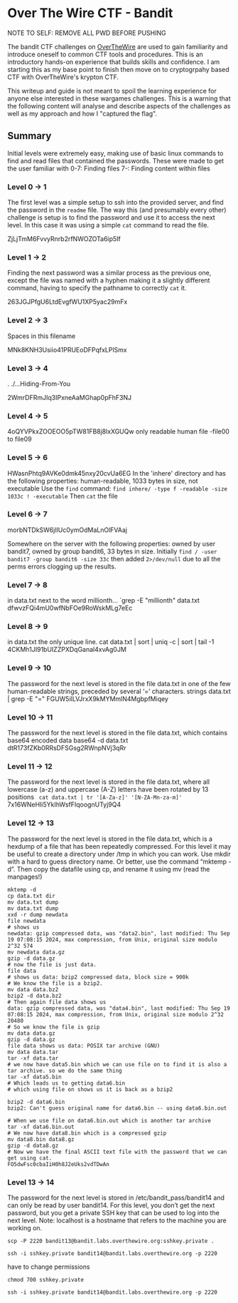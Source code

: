 # Over The Wire CTF - Bandit

NOTE TO SELF: REMOVE ALL PWD BEFORE PUSHING

The bandit CTF challenges on [OverTheWire](https://overthewire.org/wargames) are used to gain familiarity and introduce oneself to common CTF tools and procedures. This is an introductory hands-on experience that builds skills and confidence. I am starting this as my base point to finish then move on to cryptogrpahy based CTF with OverTheWire's krypton CTF.

This writeup and guide is not meant to spoil the learning experience for anyone else interested in these wargames challenges. This is a warning that the following content will analyse and describe aspects of the challenges as well as my approach and how I "captured the flag".

## Summary

Initial levels were extremely easy, making use of basic linux commands to find and read files that contained the passwords. These were made to get the user familiar with
0-7: Finding files
7-: Finding content within files

### Level 0 -> 1

The first level was a simple setup to ssh into the provided server, and find the password in the `readme` file. The way this (and presumably every other) challenge is setup is to find the password and use it to access the next level. In this case it was using a simple `cat` command to read the file.

ZjLjTmM6FvvyRnrb2rfNWOZOTa6ip5If

### Level 1 -> 2

Finding the next password was a similar process as the previous one, except the file was named with a hyphen making it a slightly different command, having to specify the pathname to correctly `cat` it.

263JGJPfgU6LtdEvgfWU1XP5yac29mFx

### Level 2 -> 3

Spaces in this filename

MNk8KNH3Usiio41PRUEoDFPqfxLPlSmx

### Level 3 -> 4

.
./...Hiding-From-You

2WmrDFRmJIq3IPxneAaMGhap0pFhF3NJ

### Level 4 -> 5

4oQYVPkxZOOEOO5pTW81FB8j8lxXGUQw
only readable human file -file00 to file09

### Level 5 -> 6

HWasnPhtq9AVKe0dmk45nxy20cvUa6EG
In the 'inhere' directory and has the following properties: human-readable, 1033 bytes in size, not executable
Use the `find` command: `find inhere/ -type f -readable -size 1033c ! -executable`
Then `cat` the file

### Level 6 -> 7

morbNTDkSW6jIlUc0ymOdMaLnOlFVAaj

Somewhere on the server with the following properties: owned by user bandit7, owned by group bandit6, 33 bytes in size.
Initially `find / -user bandit7 -group bandit6 -size 33c` then added `2>/dev/null` due to all the perms errors clogging up the results.

### Level 7 -> 8

in data.txt next to the word millionth... `grep -E "millionth" data.txt
dfwvzFQi4mU0wfNbFOe9RoWskMLg7eEc

### Level 8 -> 9

in data.txt the only unique line.
cat data.txt | sort | uniq -c | sort | tail -1
4CKMh1JI91bUIZZPXDqGanal4xvAg0JM

### Level 9 -> 10

The password for the next level is stored in the file data.txt in one of the few human-readable strings, preceded by several ‘=’ characters.
strings data.txt | grep -E "="
FGUW5ilLVJrxX9kMYMmlN4MgbpfMiqey

### Level 10 -> 11

The password for the next level is stored in the file data.txt, which contains base64 encoded data
base64 -d data.txt
dtR173fZKb0RRsDFSGsg2RWnpNVj3qRr

### Level 11 -> 12

The password for the next level is stored in the file data.txt, where all lowercase (a-z) and uppercase (A-Z) letters have been rotated by 13 positions
` cat data.txt | tr '[A-Za-z]' '[N-ZA-Mn-za-m]'`
7x16WNeHIi5YkIhWsfFIqoognUTyj9Q4

### Level 12 -> 13

The password for the next level is stored in the file data.txt, which is a hexdump of a file that has been repeatedly compressed. For this level it may be useful to create a directory under /tmp in which you can work. Use mkdir with a hard to guess directory name. Or better, use the command “mktemp -d”. Then copy the datafile using cp, and rename it using mv (read the manpages!)

```
mktemp -d
cp data.txt dir
mv data.txt dump
mv data.txt dump
xxd -r dump newdata
file newdata
# shows us
newdata: gzip compressed data, was "data2.bin", last modified: Thu Sep 19 07:08:15 2024, max compression, from Unix, original size modulo 2^32 574
mv newdata data.gz
gzip -d data.gz
# now the file is just data.
file data
# shows us data: bzip2 compressed data, block size = 900k
# We know the file is a bzip2.
mv data data.bz2
bzip2 -d data.bz2
# Then again file data shows us
data: gzip compressed data, was "data4.bin", last modified: Thu Sep 19 07:08:15 2024, max compression, from Unix, original size modulo 2^32 20480
# So we know the file is gzip
mv data data.gz
gzip -d data.gz
file data shows us data: POSIX tar archive (GNU)
mv data data.tar
tar -xf data.tar
# we now have data5.bin which we can use file on to find it is also a tar archive. so we do the same thing
tar -xf data5.bin
# Which leads us to getting data6.bin
# which using file on shows us it is back as a bzip2

bzip2 -d data6.bin
bzip2: Can't guess original name for data6.bin -- using data6.bin.out

# When we use file on data6.bin.out which is another tar archive
tar -xf data6.bin.out
# We now have data8.bin which is a compressed gzip
mv data8.bin data8.gz
gzip -d data8.gz
# Now we have the final ASCII text file with the password that we can get using cat.
FO5dwFsc0cbaIiH0h8J2eUks2vdTDwAn
```

### Level 13 -> 14

The password for the next level is stored in /etc/bandit_pass/bandit14 and can only be read by user bandit14. For this level, you don’t get the next password, but you get a private SSH key that can be used to log into the next level. Note: localhost is a hostname that refers to the machine you are working on.

`scp -P 2220 bandit13@bandit.labs.overthewire.org:sshkey.private .`

`ssh -i sshkey.private bandit14@bandit.labs.overthewire.org -p 2220`

have to change permissions

`chmod 700 sshkey.private`

`ssh -i sshkey.private bandit14@bandit.labs.overthewire.org -p 2220`
